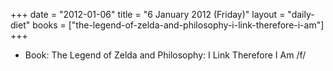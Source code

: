 +++
date = "2012-01-06"
title = "6 January 2012 (Friday)"
layout = "daily-diet"
books = ["the-legend-of-zelda-and-philosophy-i-link-therefore-i-am"]
+++


* Book: The Legend of Zelda and Philosophy: I Link Therefore I Am /f/